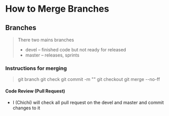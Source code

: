# How to Merge Branches

## Branches
> There two mains branches
>   * devel – finished code but not ready for released
>   * master – releases, sprints

### Instructions for merging
> git branch <Name of branch>
> git check <Name of branch>
> git commit -m "<Description>"
> git checkout <devel>
> git merge --no-ff <Name of branch>

#### Code Review (Pull Request)
* I (Chichi) will check all pull request on the devel and master and commit changes to it
